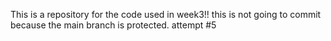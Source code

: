 This is a repository for the code used in week3!!
this is not going to commit because the main branch is protected.
attempt #5